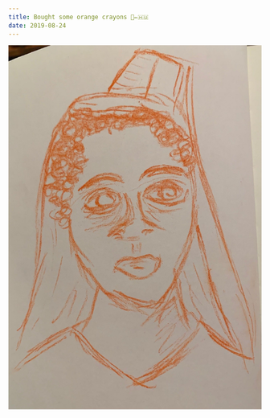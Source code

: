 ```yaml
---
title: Bought some orange crayons 🙂✏️🇭🇺
date: 2019-08-24
---
```


!['Bought some orange crayons 🙂✏️🇭🇺'](image/106Boughtsomeorangecrayons--------4.jpg)

